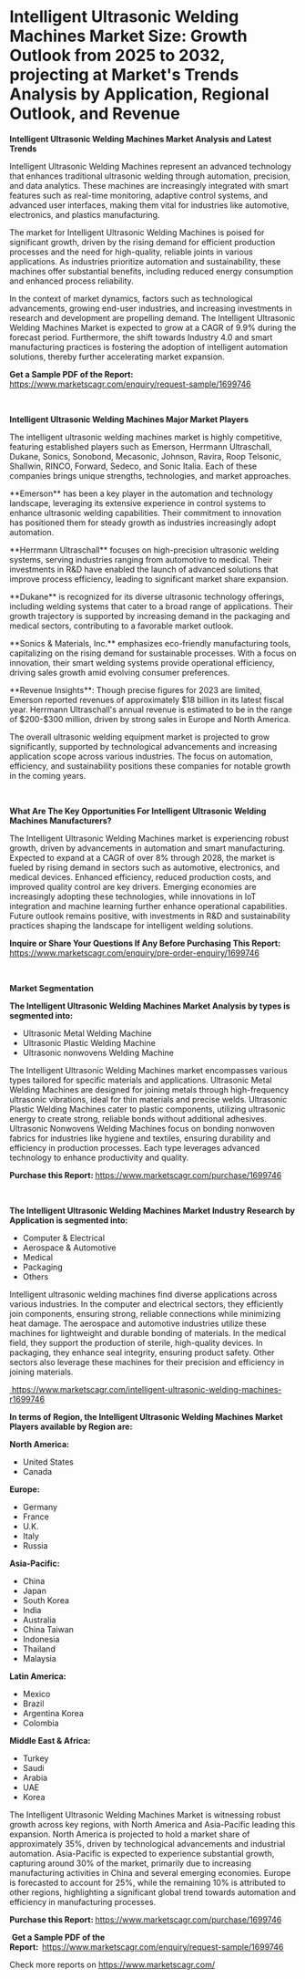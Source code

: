 <p><h1>Intelligent Ultrasonic Welding Machines Market Size: Growth Outlook from 2025 to 2032, projecting at Market's Trends Analysis by Application, Regional Outlook, and Revenue</h1></p><p><strong>Intelligent Ultrasonic Welding Machines Market Analysis and Latest Trends</strong></p>
<p><p>Intelligent Ultrasonic Welding Machines represent an advanced technology that enhances traditional ultrasonic welding through automation, precision, and data analytics. These machines are increasingly integrated with smart features such as real-time monitoring, adaptive control systems, and advanced user interfaces, making them vital for industries like automotive, electronics, and plastics manufacturing.</p><p>The market for Intelligent Ultrasonic Welding Machines is poised for significant growth, driven by the rising demand for efficient production processes and the need for high-quality, reliable joints in various applications. As industries prioritize automation and sustainability, these machines offer substantial benefits, including reduced energy consumption and enhanced process reliability. </p><p>In the context of market dynamics, factors such as technological advancements, growing end-user industries, and increasing investments in research and development are propelling demand. The Intelligent Ultrasonic Welding Machines Market is expected to grow at a CAGR of 9.9% during the forecast period. Furthermore, the shift towards Industry 4.0 and smart manufacturing practices is fostering the adoption of intelligent automation solutions, thereby further accelerating market expansion.</p></p>
<p><strong>Get a Sample PDF of the Report:&nbsp;</strong> <a href="https://www.marketscagr.com/enquiry/request-sample/1699746?utm_campaign=2770&utm_medium=2&utm_source=Github&utm_content=ia&utm_term=27032025&utm_id=intelligent-ultrasonic-welding-machines">https://www.marketscagr.com/enquiry/request-sample/1699746</a></p>
<p>&nbsp;</p>
<p><strong>Intelligent Ultrasonic Welding Machines Major Market Players</strong></p>
<p><p>The intelligent ultrasonic welding machines market is highly competitive, featuring established players such as Emerson, Herrmann Ultraschall, Dukane, Sonics, Sonobond, Mecasonic, Johnson, Ravira, Roop Telsonic, Shallwin, RINCO, Forward, Sedeco, and Sonic Italia. Each of these companies brings unique strengths, technologies, and market approaches.</p><p>**Emerson** has been a key player in the automation and technology landscape, leveraging its extensive experience in control systems to enhance ultrasonic welding capabilities. Their commitment to innovation has positioned them for steady growth as industries increasingly adopt automation.</p><p>**Herrmann Ultraschall** focuses on high-precision ultrasonic welding systems, serving industries ranging from automotive to medical. Their investments in R&D have enabled the launch of advanced solutions that improve process efficiency, leading to significant market share expansion.</p><p>**Dukane** is recognized for its diverse ultrasonic technology offerings, including welding systems that cater to a broad range of applications. Their growth trajectory is supported by increasing demand in the packaging and medical sectors, contributing to a favorable market outlook.</p><p>**Sonics & Materials, Inc.** emphasizes eco-friendly manufacturing tools, capitalizing on the rising demand for sustainable processes. With a focus on innovation, their smart welding systems provide operational efficiency, driving sales growth amid evolving consumer preferences.</p><p>**Revenue Insights**: Though precise figures for 2023 are limited, Emerson reported revenues of approximately $18 billion in its latest fiscal year. Herrmann Ultraschall's annual revenue is estimated to be in the range of $200-$300 million, driven by strong sales in Europe and North America.</p><p>The overall ultrasonic welding equipment market is projected to grow significantly, supported by technological advancements and increasing application scope across various industries. The focus on automation, efficiency, and sustainability positions these companies for notable growth in the coming years.</p></p>
<p>&nbsp;</p>
<p><strong>What Are The Key Opportunities For Intelligent Ultrasonic Welding Machines Manufacturers?</strong></p>
<p><p>The Intelligent Ultrasonic Welding Machines market is experiencing robust growth, driven by advancements in automation and smart manufacturing. Expected to expand at a CAGR of over 8% through 2028, the market is fueled by rising demand in sectors such as automotive, electronics, and medical devices. Enhanced efficiency, reduced production costs, and improved quality control are key drivers. Emerging economies are increasingly adopting these technologies, while innovations in IoT integration and machine learning further enhance operational capabilities. Future outlook remains positive, with investments in R&D and sustainability practices shaping the landscape for intelligent welding solutions.</p></p>
<p><strong>Inquire or Share Your Questions If Any Before Purchasing This Report:</strong> <a href="https://www.marketscagr.com/enquiry/pre-order-enquiry/1699746?utm_campaign=2770&utm_medium=2&utm_source=Github&utm_content=ia&utm_term=27032025&utm_id=intelligent-ultrasonic-welding-machines">https://www.marketscagr.com/enquiry/pre-order-enquiry/1699746</a></p>
<p>&nbsp;</p>
<p><strong>Market Segmentation</strong></p>
<p><strong>The Intelligent Ultrasonic Welding Machines Market Analysis by types is segmented into:</strong></p>
<p><ul><li>Ultrasonic Metal Welding Machine</li><li>Ultrasonic Plastic Welding Machine</li><li>Ultrasonic nonwovens Welding Machine</li></ul></p>
<p><p>The Intelligent Ultrasonic Welding Machines market encompasses various types tailored for specific materials and applications. Ultrasonic Metal Welding Machines are designed for joining metals through high-frequency ultrasonic vibrations, ideal for thin materials and precise welds. Ultrasonic Plastic Welding Machines cater to plastic components, utilizing ultrasonic energy to create strong, reliable bonds without additional adhesives. Ultrasonic Nonwovens Welding Machines focus on bonding nonwoven fabrics for industries like hygiene and textiles, ensuring durability and efficiency in production processes. Each type leverages advanced technology to enhance productivity and quality.</p></p>
<p><strong>Purchase this Report:&nbsp;</strong><a href="https://www.marketscagr.com/purchase/1699746?utm_campaign=2770&utm_medium=2&utm_source=Github&utm_content=ia&utm_term=27032025&utm_id=intelligent-ultrasonic-welding-machines">https://www.marketscagr.com/purchase/1699746</a></p>
<p>&nbsp;</p>
<p><strong>The Intelligent Ultrasonic Welding Machines Market Industry Research by Application is segmented into:</strong></p>
<p><ul><li>Computer & Electrical</li><li>Aerospace & Automotive</li><li>Medical</li><li>Packaging</li><li>Others</li></ul></p>
<p><p>Intelligent ultrasonic welding machines find diverse applications across various industries. In the computer and electrical sectors, they efficiently join components, ensuring strong, reliable connections while minimizing heat damage. The aerospace and automotive industries utilize these machines for lightweight and durable bonding of materials. In the medical field, they support the production of sterile, high-quality devices. In packaging, they enhance seal integrity, ensuring product safety. Other sectors also leverage these machines for their precision and efficiency in joining materials.</p></p>
<p><a href="https://www.marketscagr.com/intelligent-ultrasonic-welding-machines-r1699746?utm_campaign=2770&utm_medium=2&utm_source=Github&utm_content=ia&utm_term=27032025&utm_id=intelligent-ultrasonic-welding-machines">&nbsp;https://www.marketscagr.com/intelligent-ultrasonic-welding-machines-r1699746</a></p>
<p><strong>In terms of Region, the Intelligent Ultrasonic Welding Machines Market Players available by Region are:</strong></p>
<p>
    <p> <strong> North America: </strong>
        <ul>
            <li>United States</li>
            <li>Canada</li>
        </ul>
        </p> 
    <p> <strong> Europe: </strong>
        <ul>
            <li>Germany</li>
            <li>France</li>
            <li>U.K.</li>
            <li>Italy</li>
            <li>Russia</li>
        </ul>
        </p> 
    <p> <strong> Asia-Pacific: </strong>
        <ul>
            <li>China</li>
            <li>Japan</li>
            <li>South Korea</li>
            <li>India</li>
            <li>Australia</li>
            <li>China Taiwan</li>
            <li>Indonesia</li>
            <li>Thailand</li>
            <li>Malaysia</li>
        </ul>
        </p> 
    <p> <strong> Latin America: </strong>
        <ul>
            <li>Mexico</li>
            <li>Brazil</li>
            <li>Argentina Korea</li>
            <li>Colombia</li>
        </ul>
        </p> 
    <p> <strong> Middle East & Africa: </strong>
        <ul>
            <li>Turkey</li>
            <li>Saudi</li>
            <li>Arabia</li>
            <li>UAE</li>
            <li>Korea</li>
        </ul>
    </p>
    </p>
<p><p>The Intelligent Ultrasonic Welding Machines Market is witnessing robust growth across key regions, with North America and Asia-Pacific leading this expansion. North America is projected to hold a market share of approximately 35%, driven by technological advancements and industrial automation. Asia-Pacific is expected to experience substantial growth, capturing around 30% of the market, primarily due to increasing manufacturing activities in China and several emerging economies. Europe is forecasted to account for 25%, while the remaining 10% is attributed to other regions, highlighting a significant global trend towards automation and efficiency in manufacturing processes.</p></p>
<p><strong>Purchase this Report: </strong><a href="https://www.marketscagr.com/purchase/1699746?utm_campaign=2770&utm_medium=2&utm_source=Github&utm_content=ia&utm_term=27032025&utm_id=intelligent-ultrasonic-welding-machines">https://www.marketscagr.com/purchase/1699746</a></p>
<p>&nbsp;<strong>Get a Sample PDF of the Report:&nbsp;&nbsp;</strong><a href="https://www.marketscagr.com/enquiry/request-sample/1699746?utm_campaign=2770&utm_medium=2&utm_source=Github&utm_content=ia&utm_term=27032025&utm_id=intelligent-ultrasonic-welding-machines">https://www.marketscagr.com/enquiry/request-sample/1699746</a></p>
<p><strong></strong></p>
<p>Check more reports on <a href="https://www.marketscagr.com/?utm_campaign=2770&utm_medium=2&utm_source=Github&utm_content=ia&utm_term=27032025&utm_id=intelligent-ultrasonic-welding-machines">https://www.marketscagr.com/</a></p>